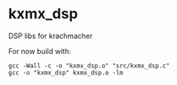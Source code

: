 # kxmx_dsp
DSP libs for krachmacher

For now build with:

```
gcc -Wall -c -o "kxmx_dsp.o" "src/kxmx_dsp.c"
gcc -o "kxmx_dsp" kxmx_dsp.o -lm
```

